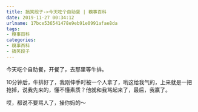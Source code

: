```yaml
---
title: 搞笑段子->今天吃个自助餐 | 糗事百科
date: 2019-11-27 00:34:12
urlname: 17bce536541478e9eb91e0991afae8da
tags: 
- 糗事百科
categories:
- 糗事百科
- 搞笑段子
---
```

今天吃个自助餐，开餐了，去那里等牛排。

10分钟后，牛排好了，我刚伸手时被一个人拿了，哟这给我气的，上来就是一把抢掉，说我先来的，懂不懂素质？他就和我骂起来了，最后，我赢了。

哎，都说不要骂人了，操你妈的～


